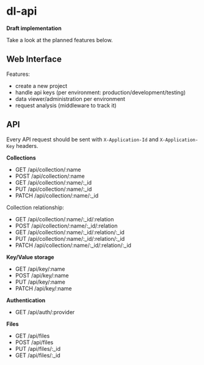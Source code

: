 dl-api
===

**Draft implementation**

Take a look at the planned features below.

Web Interface
---

Features:

- create a new project
- handle api keys (per environment: production/development/testing)
- data viewer/administration per environment
- request analysis (middleware to track it)

API
---

Every API request should be sent with `X-Application-Id` and `X-Application-Key` headers.

**Collections**

- GET /api/collection/:name
- POST /api/collection/:name
- GET /api/collection/:name/:_id
- PUT /api/collection/:name/:_id
- PATCH /api/collection/:name/:_id

Collection relationship:

- GET /api/collection/:name/:_id/:relation
- POST /api/collection/:name/:_id/:relation
- GET /api/collection/:name/:_id/:relation/:_id
- PUT /api/collection/:name/:_id/:relation/:_id
- PATCH /api/collection/:name/:_id/:relation/:_id

**Key/Value storage**

- GET /api/key/:name
- POST /api/key/:name
- PUT /api/key/:name
- PATCH /api/key/:name

**Authentication**

- GET /api/auth/:provider

**Files**

- GET /api/files
- POST /api/files
- PUT /api/files/:_id
- GET /api/files/:_id
